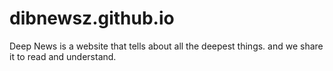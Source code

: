 # dibnewsz.github.io
Deep News is a website that tells about all the deepest things. and we share it to read and understand.
